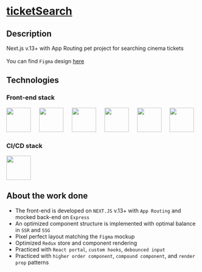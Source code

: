 # [ticketSearch](https://ticketsearch.vercel.app/)
## Description
Next.js v.13+ with App Routing pet project for searching cinema tickets
<br/>
<br/>
You can find `Figma` design [here](https://www.figma.com/file/RarL3OIF4TjNMCOpBzgbhB/%D0%9C%D0%B0%D0%BA%D0%B5%D1%82%D1%8B-%D0%91%D0%B8%D0%BB%D0%B5%D1%82%D0%BE%D0%BF%D0%BE%D0%B8%D1%81%D0%BA-(Copy)?mode=dev)

## Technologies

### Front-end stack

<p>
<img background-color='#ECD53F' width='64' src='https://github.com/RoundedToken/yacht_shop_admin/assets/117864556/b3ae4356-16be-454d-97dd-1d5d30f49413'/>
&emsp;
<img background-color='#ECD53F' width='64' src='https://github.com/RoundedToken/ticketSearch/assets/117864556/fb446c3b-df86-4093-9128-5a2935970d7b'/>
&emsp;
<img background-color='#ECD53F' width='64' src='https://user-images.githubusercontent.com/117864556/231822337-e7f5ac40-8640-4be1-b23a-d43fd642262c.svg'/>
&emsp;
<img background-color='#ECD53F' width='64' src='https://user-images.githubusercontent.com/117864556/231822633-2a95fe34-3182-4ab9-8025-2c78027190a8.svg'/>
&emsp;
<img background-color='#ECD53F' width='64' src='https://user-images.githubusercontent.com/117864556/231823330-a690159b-92b3-4127-a6f2-52ef8356371e.svg'/>
&emsp;
<img background-color='#ECD53F' width='64' height='64' src='https://github.com/RoundedToken/CoffeeHouse/assets/117864556/e4e58934-0cee-40db-9e4a-eb17fb621dda'/>

### CI/CD stack

<p>
<img background-color='#ECD53F' width='64' src='https://github.com/RoundedToken/ticketSearch/assets/117864556/6d134909-2876-4015-b424-d68d5a35d0f5'/>

## About the work done

- The front-end is developed on `NEXT.JS` v.13+ with `App Routing` and mocked back-end on `Express`
- An optimized component structure is implemented with optimal balance in `SSR` and `SSG`
- Pixel perfect layout matching the `Figma` mockup
- Optimized `Redux` store and component rendering
- Practiced with `React portal`, `custom hooks`, `debounced input`
- Practiced with `higher order component`, `compound component`, and `render prop` patterns
